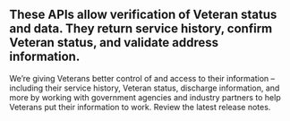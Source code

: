 ## These APIs allow verification of Veteran status and data. They return service history, confirm Veteran status, and validate address information. 

We’re giving Veterans better control of and access to their information – including their service history, Veteran status, discharge information, and more by working with government agencies and industry partners to help Veterans put their information to work. <Link to="/release-notes/verification">Review the latest release notes</Link>.
